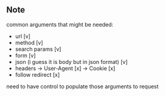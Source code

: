 ## Note
common arguments that might be needed:
* url [v]
* method [v]
* search params [v]
* form [v]
* json (i guess it is body but in json format) [v]
* headers -> User-Agent [x]
          -> Cookie [x]
* follow redirect [x]

need to have control to populate those arguments to request
